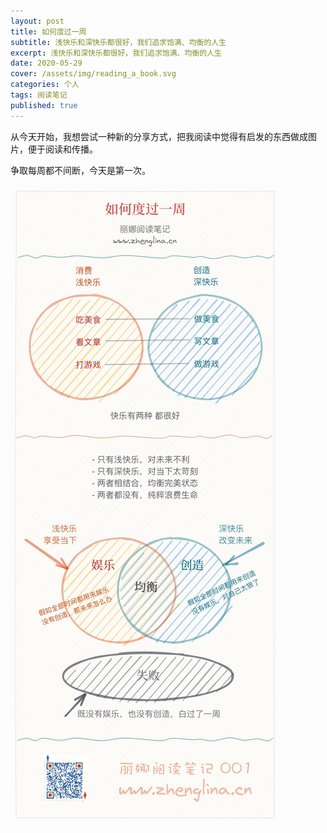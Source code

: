 ```yaml
---
layout: post
title: 如何度过一周
subtitle: 浅快乐和深快乐都很好，我们追求饱满、均衡的人生
excerpt: 浅快乐和深快乐都很好，我们追求饱满、均衡的人生
date: 2020-05-29
cover: /assets/img/reading_a_book.svg
categories: 个人
tags: 阅读笔记 
published: true
---
```


从今天开始，我想尝试一种新的分享方式，把我阅读中觉得有启发的东西做成图片，便于阅读和传播。

争取每周都不间断，今天是第一次。

![](/assets/post_img/001.jpg)